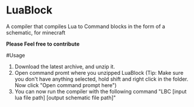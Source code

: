 # LuaBlock
A compiler that compiles Lua to Command blocks in the form of a schematic, for minecraft

**Please Feel free to contribute**

#Usage
1. Download the latest archive, and unzip it.  
2. Open command promt where you unzipped LuaBlock (Tip: Make sure you don't have anything selected, hold shift and right click in the folder. Now click "Open command prompt here")
3. You can now run the compiler with the following command "LBC [input lua file path] [output schematic file path]"
